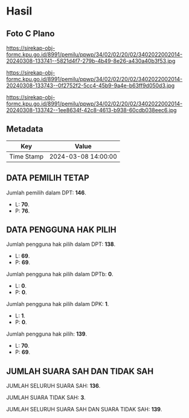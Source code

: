 # Hasil

## Foto C Plano

https://sirekap-obj-formc.kpu.go.id/8991/pemilu/ppwp/34/02/02/20/02/3402022002014-20240308-133741--5821d4f7-279b-4b49-8e26-a430a40b3f53.jpg

https://sirekap-obj-formc.kpu.go.id/8991/pemilu/ppwp/34/02/02/20/02/3402022002014-20240308-133743--0f2752f2-5cc4-45b9-9a4e-b63ff9d050d3.jpg

https://sirekap-obj-formc.kpu.go.id/8991/pemilu/ppwp/34/02/02/20/02/3402022002014-20240308-133742--1ee8634f-42c8-4613-b938-60cdb038eec6.jpg


## Metadata

| Key        | Value               |
| ---------- | ------------------- |
| Time Stamp | 2024-03-08 14:00:00 |


## DATA PEMILIH TETAP

Jumlah pemilih dalam DPT: **146**.
 * L: **70**.
 * P: **76**.

## DATA PENGGUNA HAK PILIH

Jumlah pengguna hak pilih dalam DPT: **138**.
 * L: **69**.
 * P: **69**.

Jumlah pengguna hak pilih dalam DPTb: **0**.
 * L: **0**.
 * P: **0**.

Jumlah pengguna hak pilih dalam DPK: **1**.
 * L: **1**.
 * P: **0**.

Jumlah pengguna hak pilih: **139**.
 * L: **70**.
 * P: **69**.

## JUMLAH SUARA SAH DAN TIDAK SAH

JUMLAH SELURUH SUARA SAH: **136**.

JUMLAH SUARA TIDAK SAH: **3**.

JUMLAH SELURUH SUARA SAH DAN SUARA TIDAK SAH: **139**.


